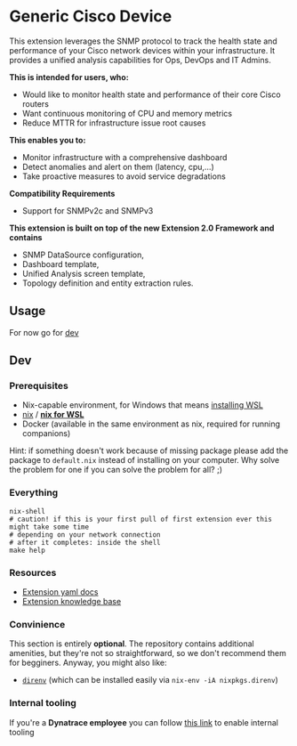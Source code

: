 # Generic Cisco Device

This extension leverages the SNMP protocol to track the health state and performance of your Cisco network devices within your infrastructure. 
It provides a unified analysis capabilities for Ops, DevOps and IT Admins.  

**This is intended for users, who:**

- Would like to monitor health state and performance of their core Cisco routers 
- Want continuous monitoring of CPU and memory metrics 
- Reduce MTTR for infrastructure issue root causes 

**This enables you to:**

- Monitor infrastructure with a comprehensive dashboard
- Detect anomalies and alert on them (latency, cpu,…) 
- Take proactive measures to avoid service degradations 

**Compatibility Requirements** 

* Support for SNMPv2c and SNMPv3 

**This extension is built on top of the new Extension 2.0 Framework and contains** 

- SNMP DataSource configuration, 
- Dashboard template, 
- Unified Analysis screen template, 
- Topology definition and entity extraction rules. 

## Usage
For now go for [dev](#dev)

## Dev

### Prerequisites
- Nix-capable environment, for Windows that means [installing WSL](https://docs.microsoft.com/en-us/learn/modules/get-started-with-windows-subsystem-for-linux/2-enable-and-install)
- [nix](https://nixos.org/download.html) / [**nix for WSL**](https://nixos.org/download.html#nix-install-windows)
- Docker (available in the same environment as nix, required for running companions)

Hint: if something doesn't work because of missing package please add the package to `default.nix` instead of installing on your computer. Why solve the problem for one if you can solve the problem for all? ;)

### Everything
```
nix-shell
# caution! if this is your first pull of first extension ever this might take some time
# depending on your network connection
# after it completes: inside the shell
make help
```

### Resources
- [Extension yaml docs](https://www.dynatrace.com/support/help/extend-dynatrace/extensions20/extension-yaml)
- [Extension knowledge base](https://www.dynatrace.com/support/help/extend-dynatrace/extensions20)

### Convinience
This section is entirely **optional**. The repository contains additional amenities, but they're not so straightforward, so we don't recommend them for begginers.  Anyway, you might also like:
- [`direnv`](https://direnv.net/) (which can be installed easily via `nix-env -iA nixpkgs.direnv`)

### Internal tooling
If you're a **Dynatrace employee** you can follow [this link](https://github.com/dynatrace-extensions/precious-toolz-internal) to enable internal tooling
